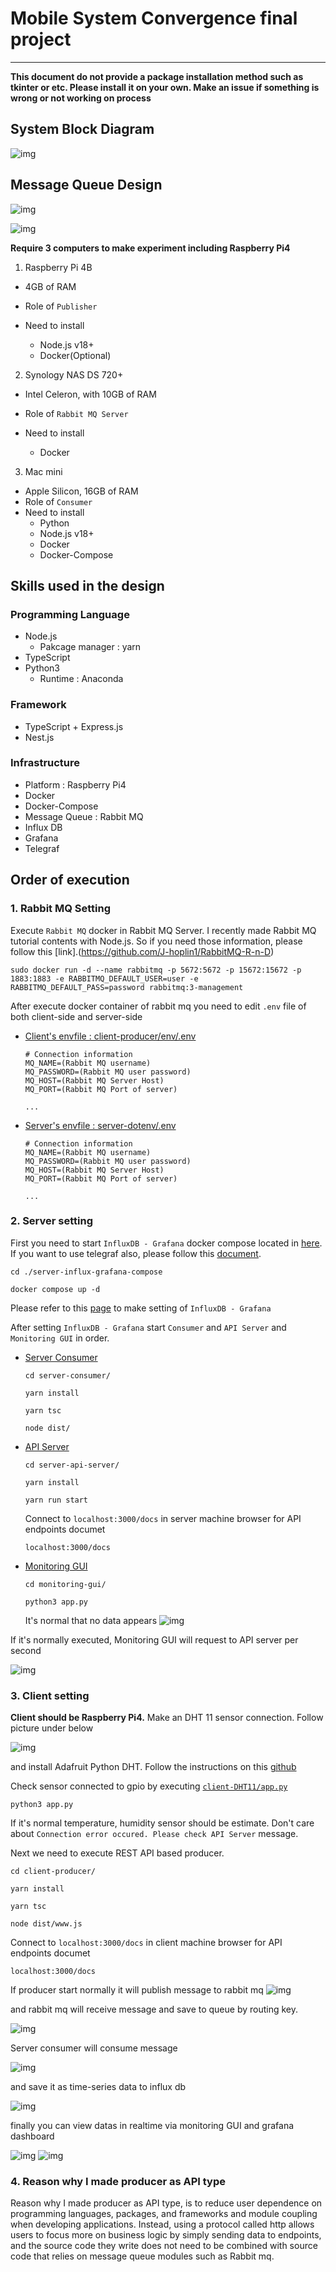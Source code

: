 # Mobile System Convergence final project

---

**This document do not provide a package installation method such as tkinter or etc. Please install it on your own. Make an issue if something is wrong or not working on process**

## System Block Diagram

![img](./img/blockdiagram.png)

## Message Queue Design

![img](./img/message-queue-design-dht11.png)

![img](./img/message-queue-design-metrics.png)

**Require 3 computers to make experiment including Raspberry Pi4**

1. Raspberry Pi 4B

- 4GB of RAM

- Role of `Publisher`

- Need to install
  - Node.js v18+
  - Docker(Optional)

2. Synology NAS DS 720+

- Intel Celeron, with 10GB of RAM

- Role of `Rabbit MQ Server`

- Need to install
  - Docker

3. Mac mini

- Apple Silicon, 16GB of RAM
- Role of `Consumer`
- Need to install
  - Python
  - Node.js v18+
  - Docker
  - Docker-Compose

## Skills used in the design

### Programming Language

- Node.js
  - Pakcage manager : yarn
- TypeScript
- Python3
  - Runtime : Anaconda

### Framework

- TypeScript + Express.js
- Nest.js

### Infrastructure

- Platform : Raspberry Pi4
- Docker
- Docker-Compose
- Message Queue : Rabbit MQ
- Influx DB
- Grafana
- Telegraf

## Order of execution

### 1. Rabbit MQ Setting

Execute `Rabbit MQ` docker in Rabbit MQ Server. I recently made Rabbit MQ tutorial contents with Node.js. So if you need those information, please follow this [link].(https://github.com/J-hoplin1/RabbitMQ-R-n-D)

```
sudo docker run -d --name rabbitmq -p 5672:5672 -p 15672:15672 -p 1883:1883 -e RABBITMQ_DEFAULT_USER=user -e RABBITMQ_DEFAULT_PASS=password rabbitmq:3-management
```

After execute docker container of rabbit mq you need to edit `.env` file of both client-side and server-side

- [Client's envfile : client-producer/env/.env](./client-producer/env)

  ```
  # Connection information
  MQ_NAME=(Rabbit MQ username)
  MQ_PASSWORD=(Rabbit MQ user password)
  MQ_HOST=(Rabbit MQ Server Host)
  MQ_PORT=(Rabbit MQ Port of server)

  ...
  ```

- [Server's envfile : server-dotenv/.env](./server-dotenv/)

  ```
  # Connection information
  MQ_NAME=(Rabbit MQ username)
  MQ_PASSWORD=(Rabbit MQ user password)
  MQ_HOST=(Rabbit MQ Server Host)
  MQ_PORT=(Rabbit MQ Port of server)

  ...
  ```

### 2. Server setting

First you need to start `InfluxDB - Grafana` docker compose located in [here](./server-influx-grafana-compose/). If you want to use telegraf also, please follow this [document](./docs/telegraf-settings.md).

```
cd ./server-influx-grafana-compose

docker compose up -d
```

Please refer to this [page](./docs/influx-grafana-setting.md) to make setting of `InfluxDB - Grafana`

After setting `InfluxDB - Grafana` start `Consumer` and `API Server` and `Monitoring GUI` in order.

- [Server Consumer](./server-consumer/)

  ```
  cd server-consumer/

  yarn install

  yarn tsc

  node dist/
  ```

- [API Server](./server-api-server/)

  ```
  cd server-api-server/

  yarn install

  yarn run start
  ```

  Connect to `localhost:3000/docs` in server machine browser for API endpoints documet

  ```
  localhost:3000/docs
  ```

- [Monitoring GUI](./monitoring-gui/)

  ```
  cd monitoring-gui/

  python3 app.py
  ```

  It's normal that no data appears
  ![img](./img/gui-plain.png)

If it's normally executed, Monitoring GUI will request to API server per second

![img](./img/api-console.png)

### 3. Client setting

**Client should be Raspberry Pi4.** Make an DHT 11 sensor connection. Follow picture under below

![img](https://hackster.imgix.net/uploads/attachments/625477/setup-dht11-raspi_VVgjXEkmlT.png?auto=compress&w=1600&h=1200&fit=min&fm=jpg)

and install Adafruit Python DHT. Follow the instructions on this [github](https://github.com/adafruit/Adafruit_Python_DHT)

Check sensor connected to gpio by executing [`client-DHT11/app.py`](./client-DHT11/app.py)

```
python3 app.py
```

If it's normal temperature, humidity sensor should be estimate. Don't care about `Connection error occured. Please check API Server` message.

Next we need to execute REST API based producer.

```
cd client-producer/

yarn install

yarn tsc

node dist/www.js
```

Connect to `localhost:3000/docs` in client machine browser for API endpoints documet

```
localhost:3000/docs
```

If producer start normally it will publish message to rabbit mq
![img](./img/publisher.png)

and rabbit mq will receive message and save to queue by routing key.

![img](./img/rbmq.png)

Server consumer will consume message

![img](./img/consuming.png)

and save it as time-series data to influx db

![img](./img/influx-res.png)

finally you can view datas in realtime via monitoring GUI and grafana dashboard

![img](./img/gui-res.png)
![img](./img/grafana-example.png)

### 4. Reason why I made producer as API type

Reason why I made producer as API type, is to reduce user dependence on programming languages, packages, and frameworks and module coupling when developing applications. Instead, using a protocol called http allows users to focus more on business logic by simply sending data to endpoints, and the source code they write does not need to be combined with source code that relies on message queue modules such as Rabbit mq.
